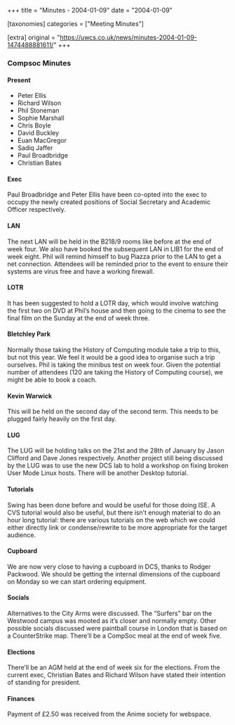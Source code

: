 +++
title = "Minutes - 2004-01-09"
date = "2004-01-09"

[taxonomies]
categories = ["Meeting Minutes"]

[extra]
original = "https://uwcs.co.uk/news/minutes-2004-01-09-1474488881611/"
+++

### Compsoc Minutes

#### Present

  - Peter Ellis
  - Richard Wilson
  - Phil Stoneman
  - Sophie Marshall
  - Chris Boyle
  - David Buckley
  - Euan MacGregor
  - Sadiq Jaffer
  - Paul Broadbridge
  - Christian Bates

#### Exec

Paul Broadbridge and Peter Ellis have been co-opted into the exec to occupy the newly created positions of Social Secretary and Academic Officer respectively.

#### LAN

The next LAN will be held in the B218/9 rooms like before at the end of week four. We also have booked the subsequent LAN in LIB1 for the end of week eight. Phil will remind himself to bug Piazza prior to the LAN to get a net connection. Attendees will be reminded prior to the event to ensure their systems are virus free and have a working firewall.

#### LOTR

It has been suggested to hold a LOTR day, which would involve watching the first two on DVD at Phil’s house and then going to the cinema to see the final film on the Sunday at the end of week three.

#### Bletchley Park

Normally those taking the History of Computing module take a trip to this, but not this year. We feel it would be a good idea to organise such a trip ourselves. Phil is taking the minibus test on week four. Given the potential number of attendees (120 are taking the History of Computing course), we might be able to book a coach.

#### Kevin Warwick

This will be held on the second day of the second term. This needs to be plugged fairly heavily on the first day.

#### LUG

The LUG will be holding talks on the 21st and the 28th of January by Jason Clifford and Dave Jones respectively. Another project still being discussed by the LUG was to use the new DCS lab to hold a workshop on fixing broken User Mode Linux hosts. There will be another Desktop tutorial.

#### Tutorials

Swing has been done before and would be useful for those doing ISE. A CVS tutorial would also be useful, but there isn’t enough material to do an hour long tutorial: there are various tutorials on the web which we could either directly link or condense/rewrite to be more appropriate for the target audience.

#### Cupboard

We are now very close to having a cupboard in DCS, thanks to Rodger Packwood. We should be getting the internal dimensions of the cupboard on Monday so we can start ordering equipment.

#### Socials

Alternatives to the City Arms were discussed. The “Surfers” bar on the Westwood campus was mooted as it’s closer and normally empty. Other possible socials discussed were paintball course in London that is based on a CounterStrike map. There’ll be a CompSoc meal at the end of week five.

#### Elections

There’ll be an AGM held at the end of week six for the elections. From the current exec, Christian Bates and Richard Wilson have stated their intention of standing for president.

#### Finances

Payment of £2.50 was received from the Anime society for webspace.
